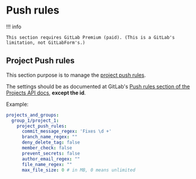 # Push rules

!!! info

    This section requires GitLab Premium (paid). (This is a GitLab's limitation, not GitLabForm's.)

## Project Push rules

This section purpose is to manage the [project push rules](https://docs.gitlab.com/ee/user/project/repository/push_rules.html#override-global-push-rules-per-project).

The settings should be as documented at GitLab's [Push rules section of the Projects API docs](https://docs.gitlab.com/ee/api/projects.html#add-project-push-rule), **except the id**.

Example:

```yaml
projects_and_groups:
  group_1/project_1:
    project_push_rules:
      commit_message_regex: 'Fixes \d +'
      branch_name_regex: ""
      deny_delete_tag: false
      member_check: false
      prevent_secrets: false
      author_email_regex: ""
      file_name_regex: ""
      max_file_size: 0 # in MB, 0 means unlimited
```
